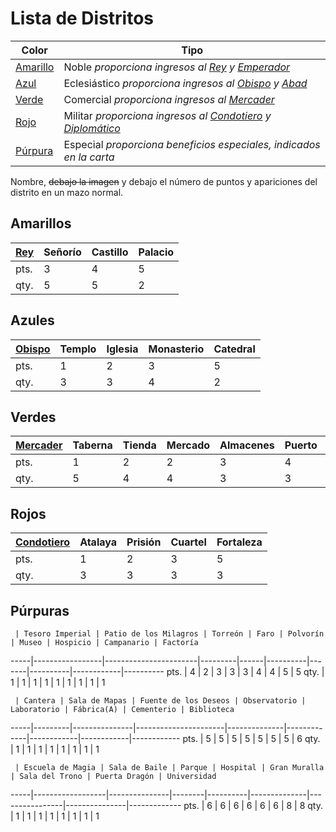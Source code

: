 Lista de Distritos
==================
Color                                | Tipo
-------------------------------------|-----------------------------------------------------------------
[Amarillo](DISTRITOS.md#amarillos)   | Noble _proporciona ingresos al [Rey](PERSONAJES.md#rey) y [Emperador](PERSONAJES.md#emperador)_
[Azul](DISTRITOS.md#azules)          | Eclesiástico _proporciona ingresos al [Obispo](PERSONAJES.md#obispo) y [Abad](PERSONAJES.md#abad)_
[Verde](DISTRITOS.md#verdes)         | Comercial _proporciona ingresos al [Mercader](PERSONAJES.md#mercader)_
[Rojo](DISTRITOS.md#rojos)           | Militar _proporciona ingresos al [Condotiero](PERSONAJES.md#condotiero) y [Diplomático](PERSONAJES.md#diplomatico)_
[Púrpura](DISTRITOS.md#purpuras)     | Especial _proporciona beneficios especiales, indicados en la carta_

Nombre, <del>debajo la imagen</del>  y debajo el número de puntos y apariciones del distrito en un mazo normal.

Amarillos
---------
[Rey][4] | Señorío | Castillo | Palacio
---------|---------|----------|---------		
pts.     | 3       | 4        | 5
qty.     | 5       | 5    	   | 2


Azules
------
[Obispo][5]  | Templo | Iglesia | Monasterio | Catedral
-------------|--------|---------|------------|----------
pts.         | 1      | 2       | 3          | 5
qty.         | 3	  | 3	  | 4	     | 2


Verdes
------
[Mercader][6]  | Taberna | Tienda | Mercado | Almacenes | Puerto | Ayuntamiento
---------------|---------|--------|---------|-----------|--------|--------------
pts.           | 1       | 2      | 2       | 3         | 4      | 5
qty.           | 5       | 4      | 4       | 3         | 3      | 2


Rojos
-----
[Condotiero][8]  | Atalaya | Prisión | Cuartel | Fortaleza
-----------------|---------|---------|---------|----------
pts.             | 1       | 2       | 3       | 5
qty.             | 3       | 3       | 3       | 3


Púrpuras
--------
     | Tesoro Imperial | Patio de los Milagros | Torreón | Faro | Polvorín | Museo | Hospicio | Campanario | Factoría 
-----|-----------------|-----------------------|---------|------|----------|-------|----------|------------|----------
pts. | 4               | 2                     | 3       | 3    | 3        | 4     | 4        | 5          | 5
qty. | 1               | 1                     | 1       | 1    | 1        | 1     | 1        | 1          | 1                     


     | Cantera | Sala de Mapas | Fuente de los Deseos | Observatorio | Laboratorio | Fábrica(A) | Cementerio | Biblioteca 
-----|---------|---------------|----------------------|--------------|-------------|------------|------------|------------
pts. | 5       | 5             | 5                    | 5            | 5           | 5          | 5          | 6
qty. | 1       | 1             | 1                    | 1            | 1           | 1          | 1          | 1           


     | Escuela de Magia | Sala de Baile | Parque | Hospital | Gran Muralla | Sala del Trono | Puerta Dragón | Universidad
-----|------------------|---------------|--------|----------|--------------|----------------|---------------|-------------
pts. | 6                | 6             | 6      | 6        | 6            | 6              | 8             | 8 
qty. | 1                | 1             | 1      | 1        | 1            | 1              | 1             | 1


 [4]: PERSONAJES.md#rey
 [5]: PERSONAJES.md#obispo
 [6]: PERSONAJES.md#mercader
 [8]: PERSONAJES.md#condotiero
